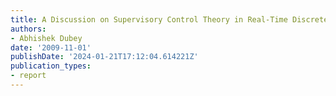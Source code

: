 ```yaml
---
title: A Discussion on Supervisory Control Theory in Real-Time Discrete Event Systems
authors:
- Abhishek Dubey
date: '2009-11-01'
publishDate: '2024-01-21T17:12:04.614221Z'
publication_types:
- report
---
```

